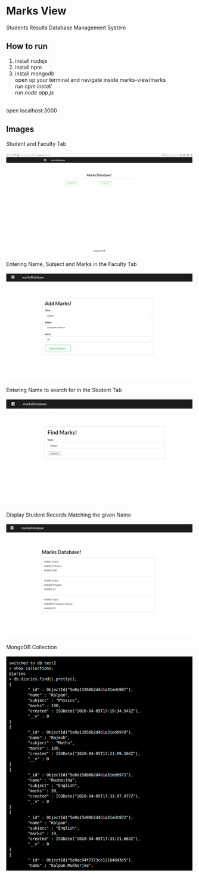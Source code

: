 # Marks View
Students Results Database Management System

## How to run
1) install nodejs</br>
2) install npm</br>
3) install mongodb</br>
open up your terminal and navigate inside marks-view/marks</br>
run <i>npm install</i></br>
run <i>node app.js</i></br>
</br>
open localhost:3000

## Images
Student and Faculty Tab</br></br>
<img src="assets/1.png" width="500">
</br></br>
Entering Name, Subject and Marks in the Faculty Tab</br></br>
<img src="assets/2.png" width="500">
</br></br>
Entering Name to search for in the Student Tab</br></br>
<img src="assets/3.png" width="500">
</br></br>
Display Student Records Matching the given Name</br></br>
<img src="assets/4.png" width="500">
</br></br>
MongoDB Collection</br></br>
<img src="assets/5.png" width="500">

